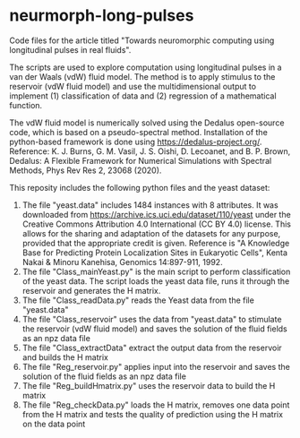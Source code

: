 # neurmorph-long-pulses
Code files for the article titled "Towards neuromorphic computing using longitudinal pulses in real fluids".

The scripts are used to explore computation using longitudinal pulses in a van der Waals (vdW) fluid model. The method is to apply stimulus to the reservoir (vdW fluid model) and use the multidimensional output to implement (1) classification of data and (2) regression of a mathematical function. 

The vdW fluid model is numerically solved using the Dedalus open-source code, which is based on a pseudo-spectral method. Installation of the python-based framework is done using https://dedalus-project.org/. Reference: K. J. Burns, G. M. Vasil, J. S. Oishi, D. Lecoanet, and B. P. Brown, Dedalus: A Flexible Framework for Numerical Simulations with Spectral Methods, Phys Rev Res 2, 23068 (2020).

This reposity includes the following python files and the yeast dataset:

1. The file "yeast.data" includes 1484 instances with 8 attributes. It was downloaded from https://archive.ics.uci.edu/dataset/110/yeast under the Creative Commons Attribution 4.0 International (CC BY 4.0) license. This allows for the sharing and adaptation of the datasets for any purpose, provided that the appropriate credit is given. Reference is "A Knowledge Base for Predicting Protein Localization Sites in Eukaryotic Cells", Kenta Nakai & Minoru Kanehisa, Genomics 14:897-911, 1992.
2. The file "Class_mainYeast.py" is the main script to perform classification of the yeast data. The script loads the yeast data file, runs it through the reservoir and generates the H matrix.
3. The file "Class_readData.py" reads the Yeast data from the file "yeast.data"
4. The file "Class_reservoir" uses the data from "yeast.data" to stimulate the reservoir (vdW fluid model) and saves the solution of the fluid fields as an npz data file
5. The file "Class_extractData" extract the output data from the reservoir and builds the H matrix
6. The file "Reg_reservoir.py" applies input into the reservoir and saves the solution of the fluid fields as an npz data file
7. The file "Reg_buildHmatrix.py" uses the reservoir data to build the H matrix
8. The file "Reg_checkData.py" loads the H matrix, removes one data point from the H matrix and tests the quality of prediction using the H matrix on the data point
